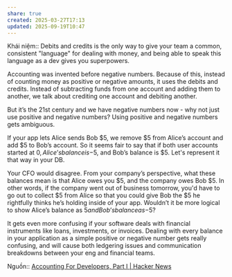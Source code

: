 ```yaml
---
share: true
created: 2025-03-27T17:13
updated: 2025-09-19T10:47
---
```

Khái niệm:: 
Debits and credits is the only way to give your team a common, consistent "language" for dealing with money, and being able to speak this language as a dev gives you superpowers.

Accounting was invented before negative numbers. Because of this, instead of counting money as positive or negative amounts, it uses the debits and credits. Instead of subtracting funds from one account and adding them to another, we talk about crediting one account and debiting another.

But it’s the 21st century and we have negative numbers now - why not just use positive and negative numbers? Using positive and negative numbers gets ambiguous.

If your app lets Alice sends Bob $5, we remove $5 from Alice’s account and add $5 to Bob’s account. So it seems fair to say that if both user accounts started at $0, Alice’s balance is -$5, and Bob’s balance is $5. Let's represent it that way in your DB.

Your CFO would disagree. From your company’s perspective, what these balances mean is that Alice owes you $5, and the company owes Bob $5. In other words, if the company went out of business tomorrow, you'd have to go out to collect $5 from Alice so that you could give Bob the $5 he rightfully thinks he’s holding inside of your app. Wouldn’t it be more logical to show Alice’s balance as $5 and Bob’s balance as -$5?

It gets even more confusing if your software deals with financial instruments like loans, investments, or invoices. Dealing with every balance in your application as a simple positive or negative number gets really confusing, and will cause both ledgering issues and communication breakdowns between your eng and financial teams.

Nguồn:: [Accounting For Developers, Part I \| Hacker News](https://news.ycombinator.com/item?id=32495724)
